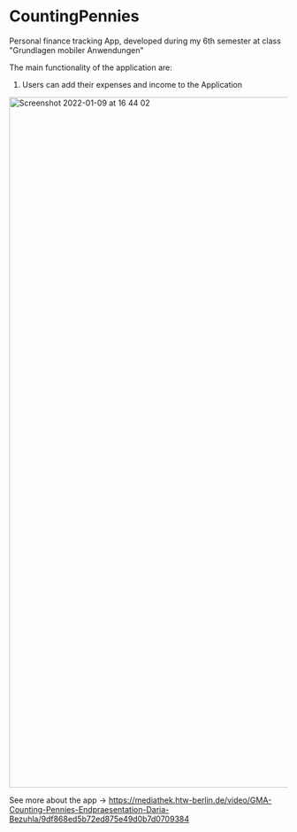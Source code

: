 # CountingPennies
Personal finance tracking App, developed during my 6th semester at class "Grundlagen mobiler Anwendungen"

The main functionality of the application are: 

1. Users can add their expenses and income to the Application  
<img width="1247" alt="Screenshot 2022-01-09 at 16 44 02" src="https://user-images.githubusercontent.com/33038445/148689582-bc6a0fb6-5bd0-4439-a0bd-c4451b8f6012.png">


See more about the app -> https://mediathek.htw-berlin.de/video/GMA-Counting-Pennies-Endpraesentation-Daria-Bezuhla/9df868ed5b72ed875e49d0b7d0709384 
